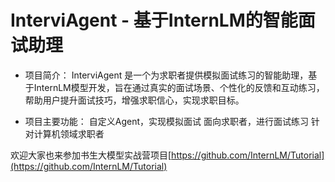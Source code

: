 # InterviAgent - 基于InternLM的智能面试助理 


- 项目简介：
InterviAgent 是一个为求职者提供模拟面试练习的智能助理，基于InternLM模型开发，旨在通过真实的面试场景、个性化的反馈和互动练习，帮助用户提升面试技巧，增强求职信心，实现求职目标。

- 项目主要功能：
自定义Agent，实现模拟面试
面向求职者，进行面试练习
针对计算机领域求职者

欢迎大家也来参加书生大模型实战营项目[https://github.com/InternLM/Tutorial](https://github.com/InternLM/Tutorial)

